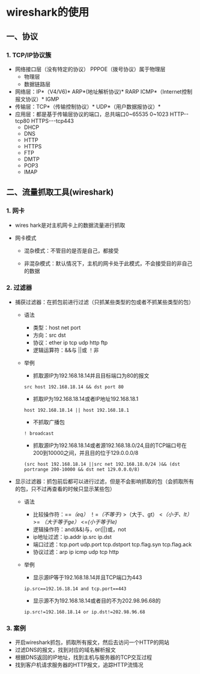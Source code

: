 # wireshark的使用

## 一、协议

### 1. TCP/IP协议簇

- 网络接口层（没有特定的协议）  PPPOE（拨号协议）属于物理层
  - 物理层
  - 数据链路层
- 网络层：IP*（V4/V6)*    ARP*(地址解析协议)*   RARP     ICMP*（Internet控制报文协议）*   IGMP
- 传输层：TCP*（传输控制协议）*		UDP*（用户数据报协议）*
- 应用层：都是基于传输层协议的端口，总共端口0~65535		0~1023		HTTP--tcp80		HTTPS---tcp443
  - DHCP
  - DNS
  - HTTP
  - HTTPS
  - FTP
  - DMTP
  - POP3
  - IMAP

## 二、流量抓取工具(wireshark)

### 1. 网卡

- wires hark是对主机网卡上的数据流量进行抓取

- 网卡模式

  - 混杂模式：不管目的是否是自己，都接受

  - 非混杂模式：默认情况下，主机的网卡处于此模式，不会接受目的非自己的数据

### 2. 过滤器

- 捕获过滤器：在抓包前进行过滤（只抓某些类型的包或者不抓某些类型的包）

  - 语法

    - 类型：host	net	port
    - 方向：src dst
    - 协议：ether	ip	tcp	udp	http	ftp
    - 逻辑运算符：&&与	||或	！非

  - 举例

    - 抓取源IP为192.168.18.14并且目标端口为80的报文

    ```
    src host 192.168.18.14 && dst port 80
    ```

    - 抓取IP为192.168.18.14或者IP地址192.168.18.1

    ```
    host 192.168.18.14 || host 192.168.18.1
    ```

    - 不抓取广播包

    ```
    ! broadcast
    ```

    - 抓取源IP为192.168.18.14或者源192.168.18.0/24,目的TCP端口号在200到10000之间，并且目的位于129.0.0.0/8

    ```
    (src host 192.168.18.14 ||src net 192.168.18.0/24 )&& (dst portrange 200-10000 && dst net 129.0.0.0/8)
    ```

- 显示过滤器：抓包前后都可以进行过滤，但是不会影响抓取的包（会抓取所有的包，只不过再查看的时候只显示某些包）

  - 语法

    - 比较操作符：==*（eq）* 		！=*（不等于)*		>（大于、gt） 		<*（小于、lt）*		>= *（大于等于ge）*		 <=*(小于等于le)*
    - 逻辑操作符：and(&&)与，or(||)或，not
    - ip地址过滤：ip.addr	ip.src	ip.dst
    - 端口过滤：tcp.port	udp.port	tcp.dstport	tcp.flag.syn	tcp.flag.ack
    - 协议过滤：arp	ip	icmp	udp	tcp	http

  - 举例

    - 显示源IP等于192.168.18.14并且TCP端口为443

    ```
    ip.src==192.16.18.14 and tcp.port==443
    ```

    - 显示源不为192.168.18.14或者目的不为202.98.96.68的

    ```
    ip.src!=192.168.18.14 or ip.dst!=202.98.96.68
    ```

### 3. 案例

- 开启wireshark抓包，抓取所有报文，然后去访问一个HTTP的网站
- 过滤DNS的报文，找到对应的域名解析报文
- 根据DNS返回的IP地址，找到主机与服务器的TCP交互过程
- 找到客户机请求服务器的HTTP报文，追踪HTTP流情况

